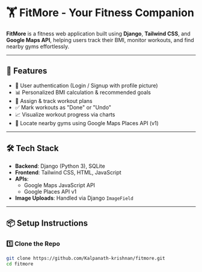 # 🏋️ FitMore - Your Fitness Companion

**FitMore** is a fitness web application built using **Django**, **Tailwind CSS**, and **Google Maps API**, helping users track their BMI, monitor workouts, and find nearby gyms effortlessly.

---

## 🚀 Features

- 🔐 User authentication (Login / Signup with profile picture)
- 📊 Personalized BMI calculation & recommended goals
- 📝 Assign & track workout plans
- ✅ Mark workouts as "Done" or "Undo"
- 📈 Visualize workout progress via charts
- 📍 Locate nearby gyms using Google Maps Places API (v1)

---

## 🛠️ Tech Stack

- **Backend**: Django (Python 3), SQLite
- **Frontend**: Tailwind CSS, HTML, JavaScript
- **APIs**:
  - Google Maps JavaScript API
  - Google Places API v1
- **Image Uploads**: Handled via Django `ImageField`

---

## 📦 Setup Instructions

### 1️⃣ Clone the Repo
```bash
git clone https://github.com/Kalpanath-krishnan/fitmore.git
cd fitmore
